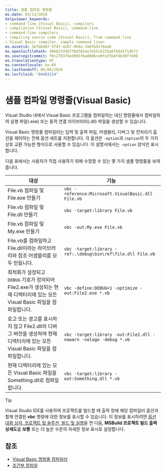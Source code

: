 ```yaml
---
title: 샘플 컴파일 명령줄
ms.date: 03/13/2018
helpviewer_keywords:
- command line [Visual Basic], compilers
- compilation [Visual Basic], command-line
- command-line compilers
- compiling source code [Visual Basic], from command line
- Visual Basic compiler, sample command lines
ms.assetid: 5bfbb487-5f47-4267-969a-39dfb917beeb
ms.openlocfilehash: 496627d3b77b0382ae7d15c8225a6fbd41f1db73
ms.sourcegitcommit: f8c270376ed905f6a8896ce0fe25b4f4b38ff498
ms.translationtype: HT
ms.contentlocale: ko-KR
ms.lasthandoff: 06/04/2020
ms.locfileid: "84403124"
---
```

# <a name="sample-compilation-command-lines-visual-basic"></a>샘플 컴파일 명령줄(Visual Basic)

Visual Studio 내에서 Visual Basic 프로그램을 컴파일하는 대신 명령줄에서 컴파일하여 실행 파일(.exe) 또는 동적 연결 라이브러리(.dll) 파일을 생성할 수 있습니다.

Visual Basic 명령줄 컴파일러는 입력 및 출력 파일, 어셈블리, 디버그 및 전처리기 옵션을 제어하는 전체 옵션 세트를 지원합니다. 각 옵션은 `-option`과 `/option`의 두 가지 상호 교환 가능한 형식으로 사용할 수 있습니다. 이 설명서에서는 `-option` 양식만 표시합니다.

다음 표에서는 사용자가 직접 사용하기 위해 수정할 수 있는 몇 가지 샘플 명령줄을 보여줍니다.

|대상|기능|
|--------|---------|
|File.vb 컴파일 및 File.exe 만들기|`vbc -reference:Microsoft.VisualBasic.dll File.vb`|
|File.vb 컴파일 및 File.dll 만들기|`vbc -target:library File.vb`|
|File.vb 컴파일 및 My.exe 만들기|`vbc -out:My.exe File.vb`|
|File.vb를 컴파일하고 File.dll이라는 라이브러리와 참조 어셈블리를 모두 만듭니다.|`vbc -target:library -ref:.\debug\bin\ref\file.dll File.vb`|
|최적화가 설정되고 `DEBUG` 기호가 정의되어 File2.exe가 생성되는 현재 디렉터리에 있는 모든 Visual Basic 파일을 컴파일합니다.|`vbc -define:DEBUG=1 -optimize -out:File2.exe *.vb`|
|로고 또는 경고를 표시하지 않고 File2.dll의 디버그 버전을 생성하여 현재 디렉터리에 있는 모든 Visual Basic 파일을 컴파일합니다.|`vbc -target:library -out:File2.dll -nowarn -nologo -debug *.vb`|
|현재 디렉터리에 있는 모든 Visual Basic 파일을 Something.dll로 컴파일합니다.|`vbc -target:library -out:Something.dll *.vb`|

> [!TIP]
> Visual Studio IDE를 사용하여 프로젝트를 빌드할 때 출력 창에 해당 컴파일러 옵션과 함께 연결된 **vbc** 명령에 대한 정보를 표시할 수 있습니다. 이 정보를 표시하려면 [옵션 대화 상자, 프로젝트 및 솔루션, 빌드 및 실행](/visualstudio/ide/reference/options-dialog-box-projects-and-solutions-build-and-run)을 연 다음, **MSBuild 프로젝트 빌드 출력 상세도**를 **보통** 또는 더 높은 수준의 자세한 정보 표시로 설정합니다.

## <a name="see-also"></a>참조

- [Visual Basic 명령줄 컴파일러](index.md)
- [조건부 컴파일](../../programming-guide/program-structure/conditional-compilation.md)
